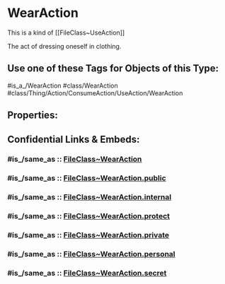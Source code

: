 ﻿---
excludes: 
extends: FileClass~Thing/FileClass~Action/FileClass~ConsumeAction/FileClass~UseAction
fields: []
icon: link-2
limit: 9
mapWithTag: true
tagNames:
- class/WearAction
- class/Thing/Action/ConsumeAction/UseAction/WearAction
- is_a_/WearAction
- schema-org/WearAction
tags:
- class/FileClass
- class/WearAction
- is_a_/WearAction
- class/Thing/Action/ConsumeAction/UseAction/WearAction
version: 2.0
---

# WearAction
This is a kind of [[FileClass~UseAction]]

The act of dressing oneself in clothing.


## Use one of these Tags for Objects of this Type:

#is_a_/WearAction
#class/WearAction
#class/Thing/Action/ConsumeAction/UseAction/WearAction

## Properties:


## Confidential Links & Embeds: 

### #is_/same_as :: [FileClass~WearAction](/_Standards/fileClass/FileClass~Thing/FileClass~Action/FileClass~ConsumeAction/FileClass~UseAction/FileClass~WearAction.md) 

### #is_/same_as :: [FileClass~WearAction.public](/_public/fileClass/FileClass~Thing/FileClass~Action/FileClass~ConsumeAction/FileClass~UseAction/FileClass~WearAction.public.md) 

### #is_/same_as :: [FileClass~WearAction.internal](/_internal/fileClass/FileClass~Thing/FileClass~Action/FileClass~ConsumeAction/FileClass~UseAction/FileClass~WearAction.internal.md) 

### #is_/same_as :: [FileClass~WearAction.protect](/_protect/fileClass/FileClass~Thing/FileClass~Action/FileClass~ConsumeAction/FileClass~UseAction/FileClass~WearAction.protect.md) 

### #is_/same_as :: [FileClass~WearAction.private](/_private/fileClass/FileClass~Thing/FileClass~Action/FileClass~ConsumeAction/FileClass~UseAction/FileClass~WearAction.private.md) 

### #is_/same_as :: [FileClass~WearAction.personal](/_personal/fileClass/FileClass~Thing/FileClass~Action/FileClass~ConsumeAction/FileClass~UseAction/FileClass~WearAction.personal.md) 

### #is_/same_as :: [FileClass~WearAction.secret](/_secret/fileClass/FileClass~Thing/FileClass~Action/FileClass~ConsumeAction/FileClass~UseAction/FileClass~WearAction.secret.md)

